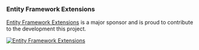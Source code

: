 ### Entity Framework Extensions

[Entity Framework Extensions](https://entityframework-extensions.net/?utm_source=simoncropp&utm_medium=SimpleInfoName) is a major sponsor and is proud to contribute to the development this project.

[![Entity Framework Extensions](https://raw.githubusercontent.com/VerifyTests/SimpleInfoName/refs/heads/main/docs/zzz.png)](https://entityframework-extensions.net/?utm_source=simoncropp&utm_medium=SimpleInfoName)